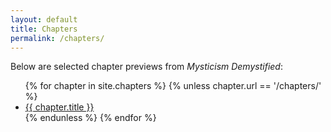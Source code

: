 ```yaml
---
layout: default
title: Chapters
permalink: /chapters/
---
```


Below are selected chapter previews from *Mysticism Demystified*:

<ul>
  {% for chapter in site.chapters %}
    {% unless chapter.url == '/chapters/' %}
      <li><a href="{{ chapter.url }}">{{ chapter.title }}</a></li>
    {% endunless %}
  {% endfor %}
</ul>


